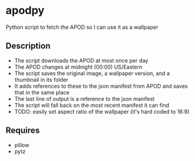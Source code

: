 # apodpy
Python script to fetch the APOD so I can use it as a wallpaper

## Description

* The script downloads the APOD at most once per day
* The APOD changes at midnight (00:00) US/Eastern
* The script saves the original image, a wallpaper version, and a thumbnail in its folder
* It adds references to these to the json manifest from APOD and saves that in the same place
* The last line of output is a reference to the json manifest
* The script will fall back on the most recent manifest it can find
* TODO: easily set aspect ratio of the wallpaper (it's hard coded to 16:9)

## Requires

* pillow
* pytz

